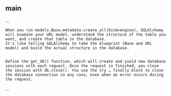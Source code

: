 ## main

...

    When you run models.Base.metadata.create_all(bind=engine), SQLAlchemy will examine your URL model, understand the structure of the table you want, and create that table in the database. 
    It's like telling SQLAlchemy to take the blueprint (Base and URL model) and build the actual structure in the database.


    Define the get_db() function, which will create and yield new database sessions with each request. Once the request is finished, you close the session with db.close(). You use the try … finally block to close the database connection in any case, even when an error occurs during the request.
...


